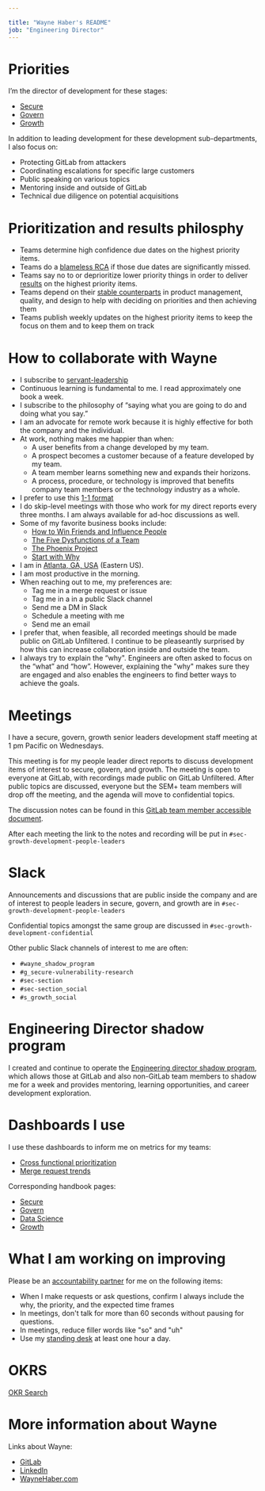 ```yaml
---

title: "Wayne Haber's README"
job: "Engineering Director"
---
```


#





# Priorities

I’m the director of development for these stages:
* [Secure](/handbook/engineering/development/sec/secure/)
* [Govern](/handbook/engineering/development/sec/govern/)
* [Growth](/handbook/engineering/development/growth/)

In addition to leading development for these development sub-departments, I also focus on:

* Protecting GitLab from attackers
* Coordinating escalations for specific large customers
* Public speaking on various topics
* Mentoring inside and outside of GitLab
* Technical due diligence on potential acquisitions

# Prioritization and results philosphy

* Teams determine high confidence due dates on the highest priority items.
* Teams do a [blameless RCA](/handbook/customer-success/professional-services-engineering/workflows/internal/root-cause-analysis.html) if those due dates are significantly missed. 
* Teams say no to or deprioritize lower priority things in order to deliver [results](/handbook/values/#efficiency) on the highest priority items.  
* Teams depend on their [stable counterparts](https://about.gitlab.com/blog/2018/10/16/an-ode-to-stable-counterparts/) in product management, quality, and design to help with deciding on priorities and then achieving them
* Teams publish weekly updates on the highest priority items to keep the focus on them and to keep them on track

# How to collaborate with Wayne

* I subscribe to [servant-leadership](https://en.wikipedia.org/wiki/Servant_leadership)
* Continuous learning is fundamental to me. I read approximately one book a week.
* I subscribe to the philosophy of “saying what you are going to do and doing what you say.”
* I am an advocate for remote work because it is highly effective for both the company and the individual.
* At work, nothing makes me happier than when:
  * A user benefits from a change developed by my team.
  * A prospect becomes a customer because of a feature developed by my team.
  * A team member learns something new and expands their horizons.
  * A process, procedure, or technology is improved that benefits company team members or the technology industry as a whole.
* I prefer to use this [1-1 format](/handbook/leadership/1-1/suggested-agenda-format/)
* I do skip-level meetings with those who work for my direct reports every three months. I am always available for ad-hoc discussions as well.
* Some of my favorite business books include:
  * [How to Win Friends and Influence People](https://www.amazon.com/gp/product/B004U7G81O)
  * [The Five Dysfunctions of a Team](https://www.amazon.com/gp/product/B006960LQW)
  * [The Phoenix Project](https://www.amazon.com/Phoenix-Project-DevOps-Helping-Business-ebook/dp/B078Y98RG8)
  * [Start with Why](https://www.amazon.com/gp/product/B002Q6XUE4)
* I am in [Atlanta, GA, USA](https://en.wikipedia.org/wiki/Atlanta) (Eastern US).
* I am most productive in the morning.
* When reaching out to me, my preferences are:
  * Tag me in a merge request or issue
  * Tag me in a in a public Slack channel
  * Send me a DM in Slack
  * Schedule a meeting with me
  * Send me an email
* I prefer that, when feasible, all recorded meetings should be made public on GitLab Unfiltered. I continue to be pleaseantly surprised by how this can increase collaboration inside and outside the team.
* I always try to explain the “why". Engineers are often asked to focus on the “what” and “how”. However, explaining the "why" makes sure they are engaged and also enables the engineers to find better ways to achieve the goals.

# Meetings

I have a secure, govern, growth senior leaders development staff meeting at 1 pm Pacific on Wednesdays.

This meeting is for my people leader direct reports to discuss development items of interest to secure, govern, and growth. The meeting is open to everyone at GitLab, with recordings made public on GitLab Unfiltered. After public topics are discussed, everyone but the SEM+ team members will drop off the meeting, and the agenda will move to confidential topics.

The discussion notes can be found in this [GitLab team member accessible document](https://docs.google.com/document/d/1EE8t1IzDAUUwNLt-2qIt1k3nYUss-OzYOxFrfp-r45w/edit).

After each meeting the link to the notes and recording will be put in `#sec-growth-development-people-leaders`

# Slack

Announcements and discussions that are public inside the company and are of interest to people leaders in secure, govern, and growth are in `#sec-growth-development-people-leaders`

Confidential topics amongst the same group are discussed in `#sec-growth-development-confidential`

Other public Slack channels of interest to me are often:
* `#wayne_shadow_program`
* `#g_secure-vulnerability-research`
* `#sec-section`
* `#sec-section_social`
* `#s_growth_social`

# Engineering Director shadow program

I created and continue to operate the [Engineering director shadow program](/handbook/engineering/development/shadow/director-shadow-program.html), which allows those at GitLab and also non-GitLab team members to shadow me for a week and provides mentoring, learning opportunities, and career development exploration.

# Dashboards I use

I use these dashboards to inform me on metrics for my teams:

* [Cross functional prioritization](https://app.periscopedata.com/app/gitlab/1042933/Cross-Functional-Prioritization)
* [Merge request trends](https://app.periscopedata.com/app/gitlab/976854/Merge-Request-Types-Detail)

Corresponding handbook pages:
* [Secure](/handbook/engineering/development/sec/secure/#cross-functional-backlog)
* [Govern](/handbook/engineering/development/sec/govern/#cross-functional-backlog)
* [Data Science](/handbook/engineering/development/data-science/#dashboards)
* [Growth](/handbook/engineering/development/growth/#cross-functional-backlog)

# What I am working on improving

Please be an [accountability partner](https://web.archive.org/web/20221209205931/https://medium.com/@MaryLouWrites/accountability-partners-what-are-they-and-how-do-i-get-some-c5ebd1a828ef) for me on the following items:

* When I make requests or ask questions, confirm I always include the why, the priority, and the expected time frames 
* In meetings, don't talk for more than 60 seconds without pausing for questions.
* In meetings, reduce filler words like "so" and "uh"
* Use my [standing desk](https://www.webmd.com/fitness-exercise/standing-desks-help-beat-inactivity) at least one hour a day.

# OKRS

[OKR Search](https://gitlab.com/gitlab-com/gitlab-OKRs/-/issues/?sort=created_date&state=opened&assignee_username%5B%5D=wayne&type%5B%5D=objective&first_page_size=20)

# More information about Wayne

Links about Wayne:
* [GitLab](https://gitlab.com/wayne)
* [LinkedIn](https://www.linkedin.com/in/waynehaber/)
* [WayneHaber.com](https://www.waynehaber.com)
